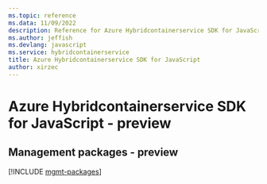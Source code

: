 ```yaml
---
ms.topic: reference
ms.data: 11/09/2022
description: Reference for Azure Hybridcontainerservice SDK for JavaScript
ms.author: jeffish
ms.devlang: javascript
ms.service: hybridcontainerservice
title: Azure Hybridcontainerservice SDK for JavaScript
author: xirzec
---
```

# Azure Hybridcontainerservice SDK for JavaScript - preview

## Management packages - preview
[!INCLUDE [mgmt-packages](hybridcontainerservice-mgmt-index.md)]
